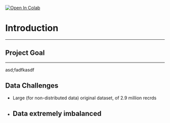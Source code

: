 [![Open In Colab](https://colab.research.google.com/assets/colab-badge.svg)](https://colab.research.google.com/github/krisrjohnson/ML_Lab_Final_Project/blob/main/Final_Models.ipynb)

# Introduction
---

## Project Goal
---

asd;fadfkasdf

## Data Challenges

- Large (for non-distributed data) original dataset, of 2.9 million recrds
- Data extremely imbalanced
	- 